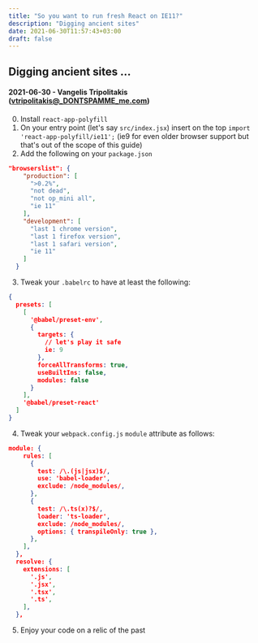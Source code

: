 ```yaml
---
title: "So you want to run fresh React on IE11?"
description: "Digging ancient sites"
date: 2021-06-30T11:57:43+03:00
draft: false
---
```


## Digging ancient sites ...
#### 2021-06-30 - Vangelis Tripolitakis (vtripolitakis@_DONTSPAMME_me.com)

0. Install `react-app-polyfill`
1. On your entry point (let's say `src/index.jsx`) insert on the top `import 'react-app-polyfill/ie11';` (ie9 for even older browser support but that's out of the scope of this guide)
2. Add the following on your `package.json` 
```json
"browserslist": {
    "production": [
      ">0.2%",
      "not dead",
      "not op_mini all",
      "ie 11"
    ],
    "development": [
      "last 1 chrome version",
      "last 1 firefox version",
      "last 1 safari version",
      "ie 11"
    ]
  }
```
3. Tweak your `.babelrc` to have at least the following:
```json
{
  presets: [
    [
      '@babel/preset-env',
      {
        targets: {
          // let's play it safe
          ie: 9
        },
        forceAllTransforms: true,
        useBuiltIns: false,
        modules: false
      }
    ],
    '@babel/preset-react'
  ]
}
```
4. Tweak your `webpack.config.js` `module` attribute as follows:
```json
module: {
    rules: [
      {
        test: /\.(js|jsx)$/,
        use: 'babel-loader',
        exclude: /node_modules/,
      },
      {
        test: /\.ts(x)?$/,
        loader: 'ts-loader',
        exclude: /node_modules/,
        options: { transpileOnly: true },
      },
    ],
  },
  resolve: {
    extensions: [
      '.js',
      '.jsx',
      '.tsx',
      '.ts',
    ],
  },
```
5. Enjoy your code on a relic of the past